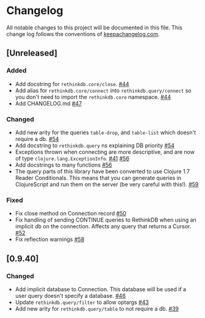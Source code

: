 # Changelog

All notable changes to this project will be documented in this file. This change log follows the conventions of [keepachangelog.com](http://keepachangelog.com).

## [Unreleased]
### Added
- Add docstring for `rethinkdb.core/close`. [#44](https://github.com/apa512/clj-rethinkdb/pull/44)
- Add alias for `rethinkdb.core/connect` into `rethinkdb.query/connect` so you don't need to import the `rethinkdb.core` namespace. [#44](https://github.com/apa512/clj-rethinkdb/pull/44)
- Add CHANGELOG.md [#47](https://github.com/apa512/clj-rethinkdb/pull/47)

### Changed
- Add new arity for the queries `table-drop`, and `table-list` which doesn't require a db. [#54](https://github.com/apa512/clj-rethinkdb/pull/54/files)
- Add docstring to `rethinkdb.query` ns explaining DB priority [#54](https://github.com/apa512/clj-rethinkdb/pull/54)
- Exceptions thrown when connecting are more descriptive, and are now of type `clojure.lang.ExceptionInfo`. [#41](https://github.com/apa512/clj-rethinkdb/issues/41) [#56](https://github.com/apa512/clj-rethinkdb/pull/56)
- Add docstrings to many functions [#56](https://github.com/apa512/clj-rethinkdb/pull/56)
- The query parts of this library have been converted to use Clojure 1.7 Reader Conditionals. This means that you can generate queries in ClojureScript and run them on the server (be very careful with this!). [#59](https://github.com/apa512/clj-rethinkdb/pull/59)

### Fixed
- Fix close method on Connection record [#50](https://github.com/apa512/clj-rethinkdb/pull/50)
- Fix handling of sending CONTINUE queries to RethinkDB when using an implicit db on the connection. Affects any query that returns a Cursor. [#52](https://github.com/apa512/clj-rethinkdb/pull/52)
- Fix reflection warnings [#58](https://github.com/apa512/clj-rethinkdb/pull/58)

## [0.9.40]
### Changed
- Add implicit database to Connection. This database will be used if a user query doesn't specify a database. [#46](https://github.com/apa512/clj-rethinkdb/pull/46)
- Update `rethinkdb.query/filter` to allow optargs [#43](https://github.com/apa512/clj-rethinkdb/pull/43)
- Add new arity for `rethinkdb.query/table` to not require a db. [#39](https://github.com/apa512/clj-rethinkdb/pull/39)
